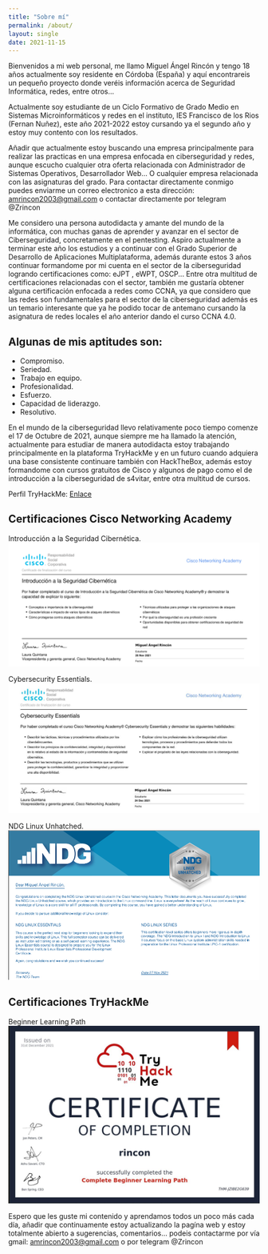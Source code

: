 ```yaml
---
title: "Sobre mí"
permalink: /about/
layout: single
date: 2021-11-15
---
```

Bienvenidos a mi web personal, me llamo Miguel Ángel Rincón y tengo 18 años actualmente soy residente en Córdoba (España) y aquí encontrareis un pequeño proyecto donde veréis información acerca de Seguridad Informática, redes, entre otros...

Actualmente soy estudiante de un Ciclo Formativo de Grado Medio en Sistemas Microinformáticos y redes en el instituto, IES Francisco de los Rios (Fernan Nuñez), este año 2021-2022 estoy cursando ya el segundo año y estoy muy contento con los resultados.

Añadir que actualmente estoy buscando una empresa principalmente para realizar las practicas en una empresa enfocada en ciberseguridad y redes, aunque escucho cualquier otra oferta relacionada con Administrador de Sistemas Operativos, Desarrollador Web... O cualquier empresa relacionada con las asignaturas del grado. Para contactar directamente conmigo puedes enviarme un correo electronico a esta dirección: amrincon2003@gmail.com o contactar directamente por telegram @Zrincon

Me considero una persona autodidacta y amante del mundo de la informática, con muchas ganas de aprender y avanzar en el sector de Ciberseguridad, concretamente en el pentesting. Aspiro actualmente a terminar este año los estudios y a continuar con el Grado Superior de Desarrollo de Aplicaciones Multiplataforma, además durante estos 3 años continuar formandome por mi cuenta en el sector de la ciberseguridad logrando certificaciones como: eJPT , eWPT, OSCP... Entre otra multitud de certificaciones relacionadas con el sector, también me gustaría obtener alguna certificación enfocada a redes como CCNA, ya que considero que las redes son fundamentales para el sector de la ciberseguridad además es un temario interesante que ya he podido tocar de antemano cursando la asignatura de redes locales el año anterior dando el curso CCNA 4.0.

## Algunas de mis aptitudes son:

- Compromiso.
- Seriedad.
- Trabajo en equipo.
- Profesionalidad.
- Esfuerzo.
- Capacidad de liderazgo.
- Resolutivo.

En el mundo de la ciberseguridad llevo relativamente poco tiempo comenze el 17 de Octubre de 2021, aunque siempre me ha llamado la atención, actualmente para estudiar de manera autodidacta estoy trabajando principalmente en la plataforma TryHackMe y en un futuro cuando adquiera una base consistente continuare también con HackTheBox, además estoy formandome con cursos gratuitos de Cisco y algunos de pago como el de introducción a la ciberseguridad de s4vitar, entre otra multitud de cursos.

Perfil TryHackMe: [Enlace](https://tryhackme.com/p/rincon)

## Certificaciones Cisco Networking Academy

Introducción a la Seguridad Cibernética.
![rincon_cisco](/assets/images/certificados/cisco1.png)

Cybersecurity Essentials.
![rincon_cisco](/assets/images/certificados/cisco2.jpg)

NDG Linux Unhatched.
![rincon_cisco](/assets/images/certificados/cisco3.png)

## Certificaciones TryHackMe

Beginner Learning Path
![rincon_thm](/assets/images/certificados/thm1.JPG)

Espero que les guste mi contenido y aprendamos todos un poco más cada día, añadir que continuamente estoy actualizando la pagína web y estoy totalmente abierto a sugerencias, comentarios... podeis contactarme por vía gmail: amrincon2003@gmail.com o por telegram @Zrincon
